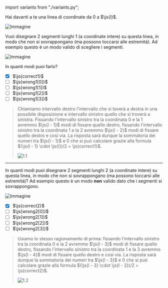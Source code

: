 import variants from "./variants.py";

Hai davanti a te una linea di coordinate da $0$ a $\js{l}$.

![Immagine](number_line.asy?v=variants.py)

Vuoi disegnare $2$ segmenti lunghi $1$ (a coordinate intere) su questa linea, in modo che non si sovrappongano (ma possono toccarsi alle estremità).
Ad esempio questo è un modo valido di scegliere i segmenti.

![Immagine](segments1.asy?v=variants.py)

In quanti modi puoi farlo?

- [x] $\js{correct1}$
- [ ] $\js{wrong1[0]}$
- [ ] $\js{wrong1[1]}$
- [ ] $\js{wrong1[2]}$
- [ ] $\js{wrong1[3]}$

> Chiamiamo intervallo destro l'intervallo che si toverà a destra in una possibile disposizione e intervallo sinistro quello che si 
> troverà a sinistra. Fissando l'intervallo sinistro tra la coordinata $0$ e la $1$ avremmo $\js{l - 1}$ modi di fissare quello destro,
> fissando l'intervallo sinistro tra la coordinata $1$ e la $2$ avremmo $\js{l - 2}$ modi di fissare quello destro e così via. La risposta
> sarà dunque la sommatoria dei numeri tra $\js{l - 1}$ e $0$ che si può calcolare grazie alla formula $(\js{l - 1} \cdot \js{l})/2 = \js{correct1}$.
>
> ![1.1](1-1.asy)

---

In quanti modi puoi disegnare $2$ segmenti lunghi $2$ (a coordinate intere) su questa linea, in modo che non si sovrappongano (ma possono toccarsi alle estremità)?
Ad esempio questo è un modo **non** valido dato che i segmenti si sovrappongono.

![Immagine](segments2.asy?v=variants.py)

- [x] $\js{correct2}$
- [ ] $\js{wrong2[0]}$
- [ ] $\js{wrong2[1]}$
- [ ] $\js{wrong2[2]}$
- [ ] $\js{wrong2[3]}$

> Usiamo lo stesso ragionamento di prima: fissando l'intervallo sinistro tra la coordinata $0$ e la $2$ avremmo $\js{l - 3}$ modi di fissare quello destro,
> fissando l'intervallo sinistro tra la coordinata $1$ e la $3$ avremmo $\js{l - 4}$ modi di fissare quello destro e così via.  La risposta
> sarà dunque la sommatoria dei numeri tra $\js{l - 3}$ e $0$ che si può calcolare grazie alla formula $(\js{l - 3} \cdot \js{l - 2})/2 = \js{correct2}$.
> 
> ![1.2](1-2.asy)
